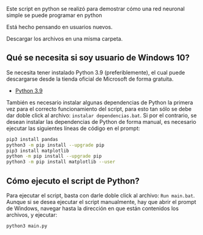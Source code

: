 Este script en python se realizó para demostrar cómo una red neuronal simple se puede programar en python

Está hecho pensando en usuarios nuevos.

Descargar los archivos en una misma carpeta.

## Qué se necesita si soy usuario de Windows 10?

Se necesita tener instalado Python 3.9 (preferiblemente), el cual puede descargarse desde la tienda oficial de Microsoft de forma gratuita.

- [Python 3.9](https://www.microsoft.com/store/productId/9P7QFQMJRFP7)


También es necesario instalar algunas dependencias de Python la primera vez para el correcto funcionamiento del script, para esto tan sólo se debe dar doble click al archivo: `instalar dependencias.bat`. Si por el contrario, se desean instalar las dependencias de Python de forma manual, es necesario ejecutar las siguientes líneas de código en el prompt:

```sh
pip3 install pandas
python3 -m pip install --upgrade pip
pip3 install matplotlib
python -m pip install --upgrade pip
python3 -m pip install matplotlib --user
```

## Cómo ejecuto el script de Python?
 
Para ejecutar el script, basta con darle doble click al archivo: `Run main.bat`. Aunque si se desea ejecutar el script manualmente, hay que abrir el prompt de Windows, navegar hasta la dirección en que están contenidos los archivos, y ejecutar:

```sh
python3 main.py
```